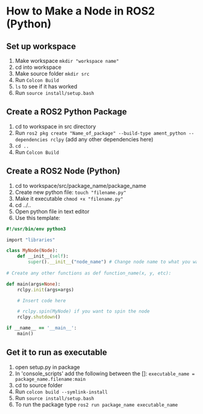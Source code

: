 # How to Make a Node in ROS2 (Python)

## Set up workspace
1) Make workspace `mkdir "workspace name"`
2) cd into workspace
3) Make source folder `mkdir src`
4) Run `Colcon Build`
5) `ls` to see if it has worked
6) Run `source install/setup.bash` 


## Create a ROS2 Python Package
1) cd to workspace in src directory
2) Run `ros2 pkg create "Name_of_package" --build-type ament_python --dependencies rclpy` (add any other dependencies here)
3) `cd ..`
4) Run `Colcon Build`

## Create a ROS2 Node (Python)
1) cd to workspace/src/package_name/package_name
2) Create new python file:  `touch "filename.py"`
3) Make it executable  `chmod +x "filename.py"`
4) cd ../..
5) Open python file in text editor
6) Use this template:

```ruby
#!/usr/bin/env python3

import "libraries"

class MyNode(Node):
    def __init__(self):
        super().__init__("node_name") # Change node name to what you want
        
# Create any other functions as def function_name(x, y, etc):

def main(args=None):
    rclpy.init(args=args)

    # Insert code here

    # rclpy.spin(MyNode) if you want to spin the node
    rclpy.shutdown()

if __name__ == '__main__':
    main()

```

## Get it to run as executable
1) open setup.py in package
2) In 'console_scripts' add the following between the []: `executable_name = package_name.filename:main`
3) cd to source folder
4) Run `colcon build --symlink-install`
5) Run `source install/setup.bash`
6) To run the package type `ros2 run package_name executable_name`



